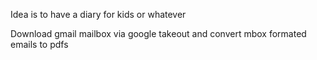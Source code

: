 Idea is to have a diary for kids or whatever

Download gmail mailbox via google takeout and convert mbox formated emails to pdfs

